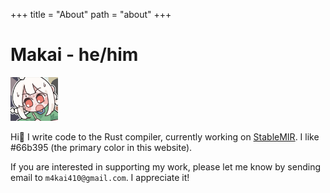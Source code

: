 +++
title = "About"
path = "about"
+++

# Makai - he/him
<div align="left"><img src="avatar.png" width="15%"></div>

Hi👋 I write code to the Rust compiler, currently working on [StableMIR](https://github.com/rust-lang/project-stable-mir). I like #66b395 (the primary color in this website).

If you are interested in supporting my work, please let me know by sending email to `m4kai410@gmail.com`. I appreciate it!
